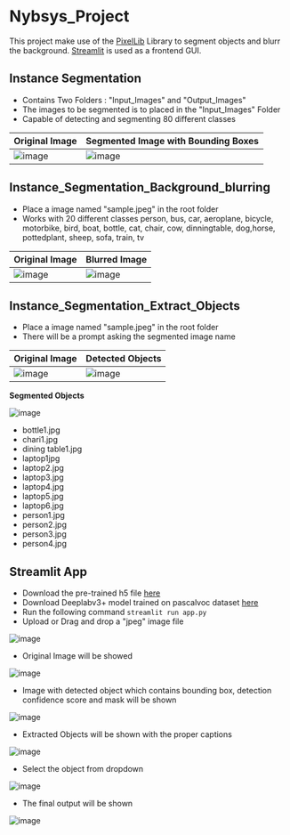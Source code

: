 # Nybsys_Project

This project make use of the [PixelLib](https://github.com/ayoolaolafenwa/PixelLib) Library to segment objects and blurr the background. [Streamlit](https://streamlit.io/) is used as a frontend GUI. 

## Instance Segmentation

- Contains Two Folders  : "Input_Images"  and "Output_Images"
- The images to be segmented is to placed in the "Input_Images" Folder
- Capable of detecting and segmenting  80 different classes

| Original Image  | Segmented Image with Bounding Boxes |
|-----------------|-------------------------------------|
| ![image](./read_me_images/ade_test1.jpeg)   |          ![image](./read_me_images/ade_test1%202.jpeg)                            |

  

## Instance_Segmentation_Background_blurring

- Place a image named "sample.jpeg" in the root folder 
- Works with 20 different classes
 person, bus, car, aeroplane, bicycle, motorbike, bird, boat, bottle,  cat, chair, cow, dinningtable, dog,horse, pottedplant, sheep, sofa, train, tv
 
| Original Image  | Blurred Image |
|-----------------|-------------------------------------|
| ![image](./read_me_images/sample.jpeg)   |          ![image](./read_me_images/blur_img.jpg)      


## Instance_Segmentation_Extract_Objects

- Place a image named "sample.jpeg" in the root folder
- There will be a prompt asking the segmented image name

| Original Image  | Detected Objects |
|-----------------|------------------|
|      ![image](./read_me_images/sample.jpeg)           |  ![image](./read_me_images/output.jpg)                   |


__**Segmented Objects**__

 ![image](./read_me_images/segmented.png)  

- bottle1.jpg
- chari1.jpg
- dining table1.jpg
- laptop1jpg
- laptop2.jpg
- laptop3.jpg
- laptop4.jpg
- laptop5.jpg
- laptop6.jpg
- person1.jpg
- person2.jpg
- person3.jpg
- person4.jpg

## Streamlit App
- Download the pre-trained h5 file [here](https://github.com/matterport/Mask_RCNN/releases/download/v2.0/mask_rcnn_coco.h5)
- Download Deeplabv3+ model trained on pascalvoc dataset [here](https://github.com/ayoolaolafenwa/PixelLib/releases/download/1.1/xception_pascalvoc.pb)
- Run the following command `` streamlit run app.py ``
- Upload or Drag and drop a "jpeg" image file 

![image](./read_me_images/upload.png)  

- Original Image will be showed

![image](./read_me_images/original.png)

- Image with detected object which contains bounding box, detection confidence score and mask will be shown

![image](./read_me_images/masked.png)

- Extracted Objects will be shown with the proper captions

![image](./read_me_images/extracted.png)


- Select the object from dropdown

![image](./read_me_images/dropdown.png)


- The final output will be shown


![image](./read_me_images/final.png)